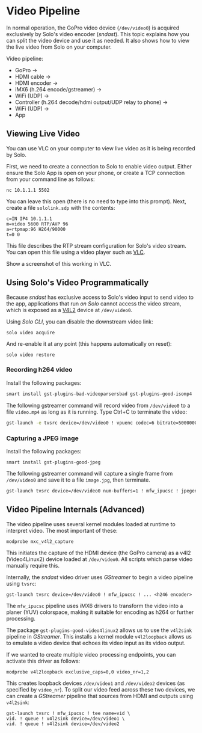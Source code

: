 # Video Pipeline

In normal operation, the GoPro video device (`/dev/video0`) is acquired exclusively by Solo's video encoder (*sndast*). This topic explains how you can split the video device and use it as needed. It also shows how to view the live video from Solo on your computer.

Video pipeline:

* GoPro ->
* HDMI cable ->
* HDMI encoder ->
* iMX6 (h.264 encode/gstreamer) ->
* WiFi (UDP) ->
* Controller (h.264 decode/hdmi output/UDP relay to phone) ->
* WiFi (UDP) ->
* App


## Viewing Live Video

You can use VLC on your computer to view live video as it is being recorded by Solo.

First, we need to create a connection to Solo to enable video output. Either ensure the Solo App is open on your phone, or create a TCP connection from your command line as follows:

<div class="host-code"></div>

```
nc 10.1.1.1 5502
```

You can leave this open (there is no need to type into this prompt). Next, create a file `sololink.sdp` with the contents:

<div class="any-code"></div>

```
c=IN IP4 10.1.1.1
m=video 5600 RTP/AVP 96 
a=rtpmap:96 H264/90000
t=0 0
```

This file describes the RTP stream configuration for Solo's video stream. You can open this file using a video player such as [VLC](http://www.videolan.org/vlc/index.html). 

<aside class="todo">
Show a screenshot of this working in VLC.
</aside>


## Using Solo's Video Programmatically

Because *sndast* has exclusive access to Solo's video input to send video to the app, applications that run *on Solo* cannot access the video stream, which is exposed as a [V4L2](https://en.wikipedia.org/wiki/Video4Linux) device at `/dev/video0`.

Using *Solo CLI*, you can disable the downstream video link:

<div class="host-code"></div>

```
solo video acquire
```

And re-enable it at any point (this happens automatically on reset):

<div class="host-code"></div>

```
solo video restore
```

### Recording h264 video

Install the following packages:

```sh
smart install gst-plugins-bad-videoparsersbad gst-plugins-good-isomp4
```

The following gstreamer command will record video from `/dev/video0` to a file `video.mp4` as long as it is running. Type Ctrl+C to terminate the video:

```sh
gst-launch -e tvsrc device=/dev/video0 ! vpuenc codec=6 bitrate=5000000 ! h264parse ! mp4mux ! filesink location=video.mp4
```

### Capturing a JPEG image

Install the following packages:

```
smart install gst-plugins-good-jpeg
```

The following gstreamer command will capture a single frame from `/dev/video0` and save it to a file `image.jpg`, then terminate.

```sh
gst-launch tvsrc device=/dev/video0 num-buffers=1 ! mfw_ipucsc ! jpegenc ! filesink location=image.jpg
```

<!--
## Configuring Solo's Video Output

Because *sndast* has exclusive access to Solo's video input, we need to reconfigure it by splitting the video device via an intermediary. As a result of this configuration, *sndast* will have exclusive access to `/dev/video1`, and the video will be available for scripts to connect to on `/dev/video2`.

[After having installed the `solo-utils` tool](starting-utils.html), connect Solo to the internet using `solo-utils tunnel-start`. Then, install these packages:

```sh
smart update
smart install gst-plugins-good-video4linux2 v4l2loopback v4l-utils
```

Next, we can start our custom video pipeline. You will need to run this each time your Solo is reset and you want scripts to be able to access video:

```sh
solo-utils video-start
```

Solo's default video output through *sndast* should continue as normal. If you want to revert this video access, run:

```sh
solo-utils video-stop
```

Video is now available on `/dev/video2` for script use. For an example of this in action, see [Using OpenCV](example-opencv.html). For a more complex example of modifying the video pipeline, see [how to write a dynamic video overlay](video-overlay.html).
-->

## Video Pipeline Internals (Advanced)

The video pipeline uses several kernel modules loaded at runtime to interpret video. The most important of these:

```
modprobe mxc_v4l2_capture
```

This initiates the capture of the HDMI device (the GoPro camera) as a v4l2 (Video4Linux2) device loaded at `/dev/video0`. All scripts which parse video manually require this.

Internally, the *sndast* video driver uses *GStreamer* to begin a video pipeline using `tvsrc`:

```
gst-launch tvsrc device=/dev/video0 ! mfw_ipucsc ! ... <h246 encoder>
```

The `mfw_ipucsc` pipeline uses iMX6 drivers to transform the video into a planer (YUV) colorspace, making it suitable for encoding as h264 or further processing.

The package `gst-plugins-good-video4linux2` allows us to use the `v4l2sink` pipeline in *GStreamer*.  This installs a kernel module `v4l2loopback` allows us to emulate a video device that echoes its video input as its video output.

If we wanted to create multiple video processing endpoints, you can activate this driver as follows:

```
modprobe v4l2loopback exclusive_caps=0,0 video_nr=1,2
```

This creates loopback devices `/dev/video1` and `/dev/video2` devices (as specified by `video_nr`). To split our video feed across these two devices, we can create a *GStreamer* pipeline that sources from HDMI and outputs using `v4l2sink`:

```
gst-launch tvsrc ! mfw_ipucsc ! tee name=vid \
vid. ! queue ! v4l2sink device=/dev/video1 \
vid. ! queue ! v4l2sink device=/dev/video2
```

<!--
The *solo-utils* command to start the custom video pipeline starts a service that splits `/dev/video0` into two outputs, `/dev/video1` and `/dev/video2`. *sndast* will continue to pipe video from `/dev/video1` as normal, but `/dev/video2` is now available for scripts to take as input, e.g. OpenCV, saving video to disk, taking still shots, etc.

## Further Reading

* [How to write a dynamic video overlay](example-vidoverlay.html)
* [Custom video output](example-vidoutput.html)
-->
